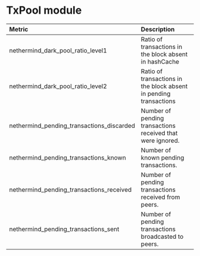 # TxPool module

| Metric | Description |
| :--- | :--- |
| nethermind\_dark\_pool\_ratio\_level1 | Ratio of transactions in the block absent in hashCache |
| nethermind\_dark\_pool\_ratio\_level2 | Ratio of transactions in the block absent in pending transactions |
| nethermind\_pending\_transactions\_discarded | Number of pending transactions received that were ignored. |
| nethermind\_pending\_transactions\_known | Number of known pending transactions. |
| nethermind\_pending\_transactions\_received | Number of pending transactions received from peers. |
| nethermind\_pending\_transactions\_sent | Number of pending transactions broadcasted to peers. |

